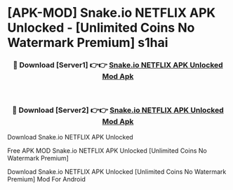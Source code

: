 # [APK-MOD] Snake.io NETFLIX APK Unlocked - [Unlimited Coins No Watermark Premium] s1hai



<div align="center">
<h3>🔴 Download [Server1] 👉👉 <a href="https://momento.my/?title=Snake.io_NETFLIX_APK_Unlocked">Snake.io NETFLIX APK Unlocked Mod Apk</a></h3><br>

<h3>🔴 Download [Server2] 👉👉 <a href="https://momento.my/?title=Snake.io_NETFLIX_APK_Unlocked">Snake.io NETFLIX APK Unlocked Mod Apk</a></h3>
</div>



Download Snake.io NETFLIX APK Unlocked 

Free APK MOD Snake.io NETFLIX APK Unlocked [Unlimited Coins No Watermark Premium]

Download Snake.io NETFLIX APK Unlocked [Unlimited Coins No Watermark Premium] Mod For Android
